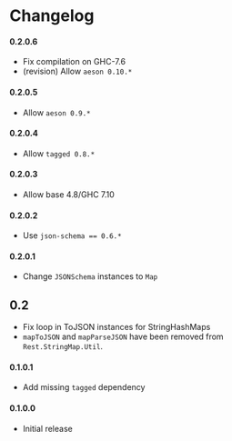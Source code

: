 # Changelog

#### 0.2.0.6

* Fix compilation on GHC-7.6
* (revision) Allow `aeson 0.10.*`

#### 0.2.0.5

* Allow `aeson 0.9.*`

#### 0.2.0.4

* Allow `tagged 0.8.*`

#### 0.2.0.3

* Allow base 4.8/GHC 7.10

#### 0.2.0.2

* Use `json-schema == 0.6.*`

#### 0.2.0.1

* Change `JSONSchema` instances to `Map`

## 0.2

* Fix loop in ToJSON instances for StringHashMaps
* `mapToJSON` and `mapParseJSON` have been removed from `Rest.StringMap.Util`.

#### 0.1.0.1

* Add missing `tagged` dependency

#### 0.1.0.0

* Initial release
